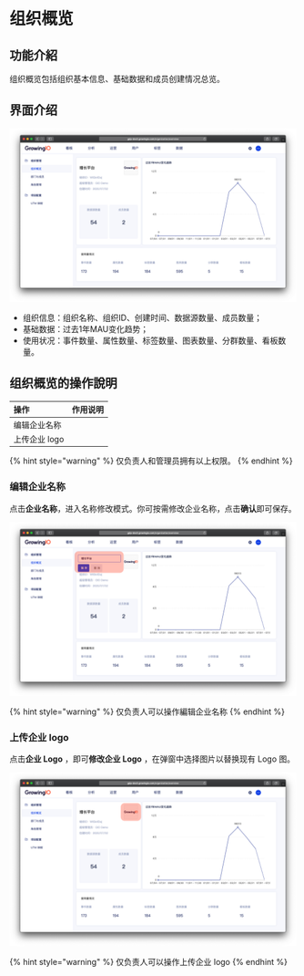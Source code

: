 # 组织概览

## 功能介紹

组织概览包括组织基本信息、基础数据和成员创建情况总览。

## 界面介绍

![](../../.gitbook/assets/ying-mu-jie-tu-20200703-xia-wu-1.56.26.png)

* 组织信息：组织名称、组织ID、创建时间、数据源数量、成员数量；
* 基础数据：过去1年MAU变化趋势；
* 使用状况：事件数量、属性数量、标签数量、图表数量、分群数量、看板数量。

## 组织概览的操作說明 

| 操作 | 作用说明 |
| :--- | :--- |
| 编辑企业名称 |  |
| 上传企业 logo |  |

{% hint style="warning" %}
仅负责人和管理员拥有以上权限。
{% endhint %}

### 

### 编辑企业名称

点击**企业名称**，进入名称修改模式。你可按需修改企业名称，点击**确认**即可保存。

![](../../.gitbook/assets/ying-mu-jie-tu-20200703-xia-wu-1.56.58.png)

{% hint style="warning" %}
仅负责人可以操作編辑企业名称
{% endhint %}

### 

### 上传企业 logo

点击**企业 Logo** ，即可**修改企业 Logo** ，在弹窗中选择图片以替换现有 Logo 图。

![](../../.gitbook/assets/ying-mu-jie-tu-20200703-xia-wu-2.00.24.png)

{% hint style="warning" %}
仅负责人可以操作上传企业 logo
{% endhint %}

### 

